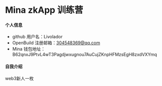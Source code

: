 # Mina zkApp 训练营


#### 个人信息

- github 用户名：Livolador
- OpenBuild 注册邮箱：304548369@qq.com
- Mina 钱包地址：B62qnxJ9PtvL4wT3Pagdjwxugnou7AuCujZKnpHFMzsEgH8zxdVXYmq

#### 自我介绍
web3新人一枚
